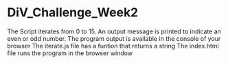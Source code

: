 # DiV_Challenge_Week2
The Script iterates from 0 to 15. An output message is printed to indicate an even or odd number. The program output is available in the console of your browser 
The iterate.js file has a funtion that returns a string
The index.html file runs the program in the browser window
